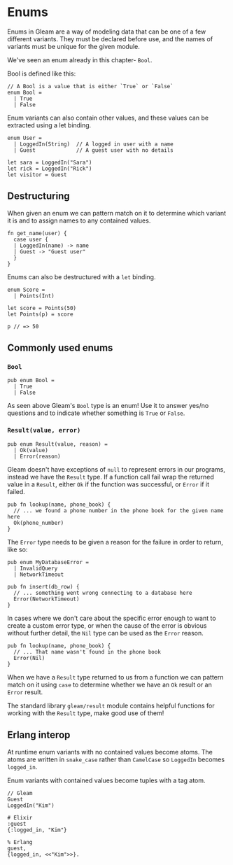 # Enums

Enums in Gleam are a way of modeling data that can be one of a few different
variants. They must be declared before use, and the names of variants must be
unique for the given module.

We've seen an enum already in this chapter- `Bool`.

Bool is defined like this:

```rust,noplaypen
// A Bool is a value that is either `True` or `False`
enum Bool =
  | True
  | False
```


Enum variants can also contain other values, and these values can be extracted
using a let binding.

```rust,noplaypen
enum User =
  | LoggedIn(String)  // A logged in user with a name
  | Guest             // A guest user with no details
```
```rust,noplaypen
let sara = LoggedIn("Sara")
let rick = LoggedIn("Rick")
let visitor = Guest
```


## Destructuring

When given an enum we can pattern match on it to determine which variant it is
and to assign names to any contained values.

```rust,noplaypen
fn get_name(user) {
  case user {
  | LoggedIn(name) -> name
  | Guest -> "Guest user"
  }
}
```

Enums can also be destructured with a `let` binding.

```rust,noplaypen
enum Score =
  | Points(Int)
```
```rust,noplaypen
let score = Points(50)
let Points(p) = score

p // => 50
```

## Commonly used enums

### `Bool`

```rust,noplaypen
pub enum Bool =
  | True
  | False
```

As seen above Gleam's `Bool` type is an enum! Use it to answer yes/no
questions and to indicate whether something is `True` or `False`.


### `Result(value, error)`

```rust,noplaypen
pub enum Result(value, reason) =
  | Ok(value)
  | Error(reason)
```

Gleam doesn't have exceptions of `null` to represent errors in our programs,
instead we have the `Result` type. If a function call fail wrap the returned
value in a `Result`, either `Ok` if the function was successful, or `Error`
if it failed.

```rust,noplaypen
pub fn lookup(name, phone_book) {
  // ... we found a phone number in the phone book for the given name here
  Ok(phone_number)
}
```

The `Error` type needs to be given a reason for the failure in order to
return, like so:

```rust,noplaypen
pub enum MyDatabaseError =
  | InvalidQuery
  | NetworkTimeout

pub fn insert(db_row) {
  // ... something went wrong connecting to a database here
  Error(NetworkTimeout)
}
```

In cases where we don't care about the specific error enough to want to create
a custom error type, or when the cause of the error is obvious without further
detail, the `Nil` type can be used as the `Error` reason.

```rust,noplaypen
pub fn lookup(name, phone_book) {
  // ... That name wasn't found in the phone book
  Error(Nil)
}
```

When we have a `Result` type returned to us from a function we can pattern
match on it using `case` to determine whether we have an `Ok` result or
an `Error` result.

The standard library `gleam/result` module contains helpful functions for
working with the `Result` type, make good use of them!


## Erlang interop

At runtime enum variants with no contained values become atoms. The atoms are
written in `snake_case` rather than `CamelCase` so `LoggedIn` becomes
`logged_in`.

Enum variants with contained values become tuples with a tag atom.

```rust,noplaypen
// Gleam
Guest
LoggedIn("Kim")
```
```
# Elixir
:guest
{:logged_in, "Kim"}
```
```
% Erlang
guest,
{logged_in, <<"Kim">>}.
```
